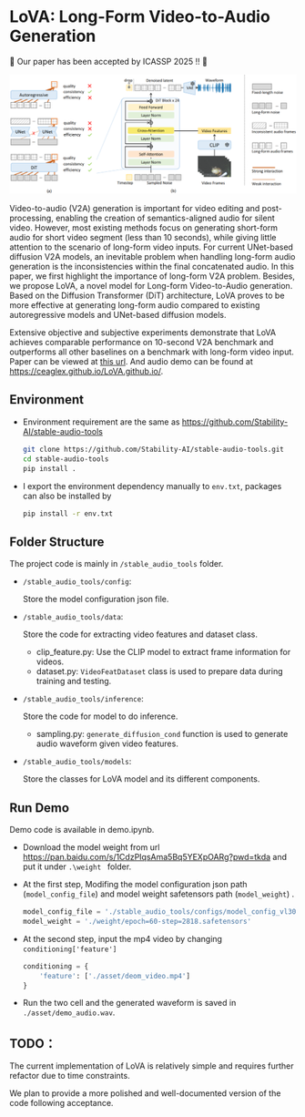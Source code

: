 # LoVA: Long-Form Video-to-Audio Generation


:confetti_ball: Our paper has been accepted by ICASSP 2025 !! :confetti_ball: 


![alt text](asset/structure3.png)

Video-to-audio (V2A) generation is important for video editing and post-processing, enabling the creation of semantics-aligned audio for silent video. However, most existing methods focus on generating short-form audio for short video segment (less than 10 seconds), while giving little attention to the scenario of long-form video inputs. For current UNet-based diffusion V2A models, an inevitable problem when handling long-form audio generation is the inconsistencies within the final concatenated audio. In this paper, we first highlight the importance of long-form V2A problem. Besides, we propose LoVA, a novel model for Long-form Video-to-Audio generation. Based on the Diffusion Transformer (DiT) architecture, LoVA proves to be more effective at generating long-form audio compared to existing autoregressive models and UNet-based diffusion models.

Extensive objective and subjective experiments demonstrate that LoVA achieves comparable performance on 10-second V2A benchmark and outperforms all other baselines on a benchmark with long-form video input. Paper can be viewed at [this url](https://arxiv.org/abs/2409.15157). And audio demo can be found at https://ceaglex.github.io/LoVA.github.io/. 



## Environment

- Environment requirement are the same as https://github.com/Stability-AI/stable-audio-tools

  ~~~bash
  git clone https://github.com/Stability-AI/stable-audio-tools.git
  cd stable-audio-tools
  pip install .
  ~~~

- I export the environment dependency manually to `env.txt`, packages can also be installed by

  ~~~bash
  pip install -r env.txt
  ~~~



## Folder Structure

The project code is mainly in `/stable_audio_tools` folder.

- `/stable_audio_tools/config`: 

  Store the model configuration json file.

- `/stable_audio_tools/data`: 

  Store the code for extracting video features and dataset class.

  - clip_feature.py: Use the CLIP model to extract frame information for videos.
  - dataset.py: `VideoFeatDataset` class is used to prepare data during training and testing.

- `/stable_audio_tools/inference`: 

  Store the code for model to do inference.

  - sampling.py: `generate_diffusion_cond` function is used to generate audio waveform given video features.

- `/stable_audio_tools/models`: 

  Store the classes for LoVA model and its different components.

  



## Run Demo
Demo code is available in demo.ipynb. 

- Download the model weight from url https://pan.baidu.com/s/1CdzPIqsAma5Bq5YEXpOARg?pwd=tkda and put it under `.\weight ` folder.

- At the first step,  Modifing the model configuration json path (`model_config_file`) and model weight safetensors path (`model_weight`) .

  ~~~python
  model_config_file = './stable_audio_tools/configs/model_config_vl30.json'
  model_weight = './weight/epoch=60-step=2818.safetensors'
  ~~~

- At the second step, input the mp4 video by changing `conditioning['feature']`

  ~~~python
  conditioning = {
      'feature': ['./asset/deom_video.mp4']
  }
  ~~~

- Run the two cell and the generated waveform is saved in `./asset/demo_audio.wav`.



## TODO：

The current implementation of LoVA is relatively simple and requires further refactor due to time constraints. 

We plan to provide a more polished and well-documented version of the code following acceptance.
